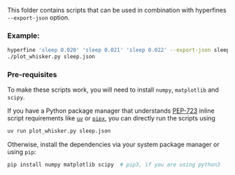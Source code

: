 This folder contains scripts that can be used in combination with hyperfines `--export-json` option.

### Example:

```bash
hyperfine 'sleep 0.020' 'sleep 0.021' 'sleep 0.022' --export-json sleep.json
./plot_whisker.py sleep.json
```

### Pre-requisites

To make these scripts work, you will need to install `numpy`, `matplotlib` and `scipy`.

If you have a Python package manager that understands [PEP-723](https://peps.python.org/pep-0723/)
inline script requirements like [`uv`](https://github.com/astral-sh/uv) or [`pipx`](https://github.com/pypa/pipx),
you can directly run the scripts using

```bash
uv run plot_whisker.py sleep.json
```

Otherwise, install the dependencies via your system package manager or using `pip`:

```bash
pip install numpy matplotlib scipy  # pip3, if you are using python3
```
